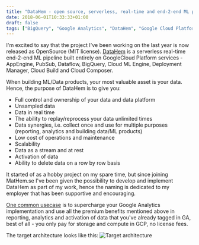 ```yaml
---
title: "DataHem - open source, serverless, real-time and end-2-end ML pipeline on Google Cloud Platform"
date: 2018-06-01T10:33:33+01:00
draft: false
tags: ["BigQuery", "Google Analytics", "DataHem", "Google Cloud Platform", "Apache Beam", "Open Source"]
---
```


I'm excited to say that the project I've been working on the last year is now released as OpenSource (MIT license). [DataHem](https://github.com/mhlabs/datahem) is a serverless real-time end-2-end ML pipeline built entirely on GoogleCloud Platform services - AppEngine, PubSub, Dataflow, BigQuery, Cloud ML Engine, Deployment Manager, Cloud Build and Cloud Composer. 

When building ML/Data products, your most valuable asset is your data. Hence, the purpose of DataHem is to give you:
- Full control and ownership of your data and data platform
- Unsampled data
- Data in real time
- The ability to replay/reprocess your data unlimited times
- Data synergies, i.e. collect once and use for multiple purposes (reporting, analytics and building data/ML products)
- Low cost of operations and maintenance
- Scalability
- Data as a stream and at rest
- Activation of data
- Ability to delete data on a row by row basis

It started of as a hobby project on my spare time, but since joining MatHem.se I've been given the possibility to develop and implement DataHem as part of my work, hence the naming is dedicated to my employer that has been supportive and encouraging.

[One common usecase](https://github.com/mhlabs/datahem/wiki/Setup) is to supercharge your Google Analytics implementation and use all the premium benefits mentioned above in reporting, analytics and activation of data that you've already tagged in GA, best of all - you only pay for storage and compute in GCP, no license fees.

The target architecture looks like this:
![Target architecture](https://raw.githubusercontent.com/mhlabs/datahem/master/images/target_architecture.PNG)
